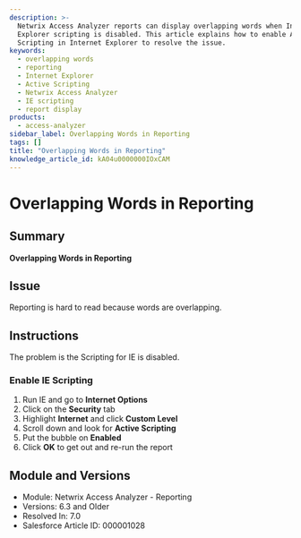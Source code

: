```yaml
---
description: >-
  Netwrix Access Analyzer reports can display overlapping words when Internet
  Explorer scripting is disabled. This article explains how to enable Active
  Scripting in Internet Explorer to resolve the issue.
keywords:
  - overlapping words
  - reporting
  - Internet Explorer
  - Active Scripting
  - Netwrix Access Analyzer
  - IE scripting
  - report display
products:
  - access-analyzer
sidebar_label: Overlapping Words in Reporting
tags: []
title: "Overlapping Words in Reporting"
knowledge_article_id: kA04u0000000IOxCAM
---
```


# Overlapping Words in Reporting

## Summary
**Overlapping Words in Reporting**

## Issue
Reporting is hard to read because words are overlapping.

## Instructions
The problem is the Scripting for IE is disabled.

### Enable IE Scripting
1. Run IE and go to **Internet Options**
2. Click on the **Security** tab
3. Highlight **Internet** and click **Custom Level**
4. Scroll down and look for **Active Scripting**
5. Put the bubble on **Enabled**
6. Click **OK** to get out and re-run the report

## Module and Versions
- Module: Netwrix Access Analyzer - Reporting
- Versions: 6.3 and Older
- Resolved In: 7.0
- Salesforce Article ID: 000001028

